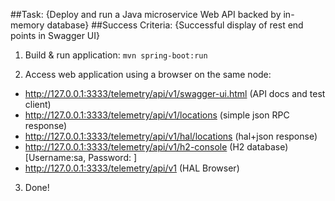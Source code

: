 ##Task: {Deploy and run a Java microservice Web API backed by in-memory database}
##Success Criteria: {Successful display of rest end points in Swagger UI} 

1. Build & run application:
```mvn spring-boot:run```

2. Access web application using a browser on the same node:

- http://127.0.0.1:3333/telemetry/api/v1/swagger-ui.html	(API docs and test client)
- http://127.0.0.1:3333/telemetry/api/v1/locations 		(simple json RPC response)
- http://127.0.0.1:3333/telemetry/api/v1/hal/locations 		(hal+json response)
- http://127.0.0.1:3333/telemetry/api/v1/h2-console		(H2 database) [Username:sa, Password: ]
- http://127.0.0.1:3333/telemetry/api/v1			(HAL Browser)

3. Done!
